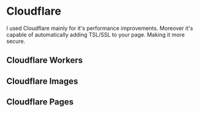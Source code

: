 # Cloudflare
I used Cloudflare mainly for it's performance improvements. Moreover it's capable of automatically adding TSL/SSL to your page. Making it more secure.

## Cloudflare Workers


## Cloudflare Images

## Cloudflare Pages